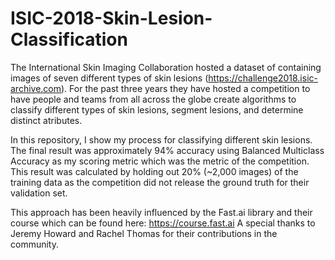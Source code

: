 # ISIC-2018-Skin-Lesion-Classification

The International Skin Imaging Collaboration hosted a dataset of containing images of seven different types of skin lesions (https://challenge2018.isic-archive.com). For the past three years they have hosted a competition to have people and teams from all across the globe create algorithms to classify different types of skin lesions, segment lesions, and determine distinct atributes. 

In this repository, I show my process for classifying different skin lesions. The final result was approximately 94% accuracy using Balanced Multiclass Accuracy as my scoring metric which was the metric of the competition. This result was calculated by holding out 20% (~2,000 images) of the training data as the competition did not release the ground truth for their validation set. 

This approach has been heavily influenced by the Fast.ai library and their course which can be found here: https://course.fast.ai 
A special thanks to Jeremy Howard and Rachel Thomas for their contributions in the community.
